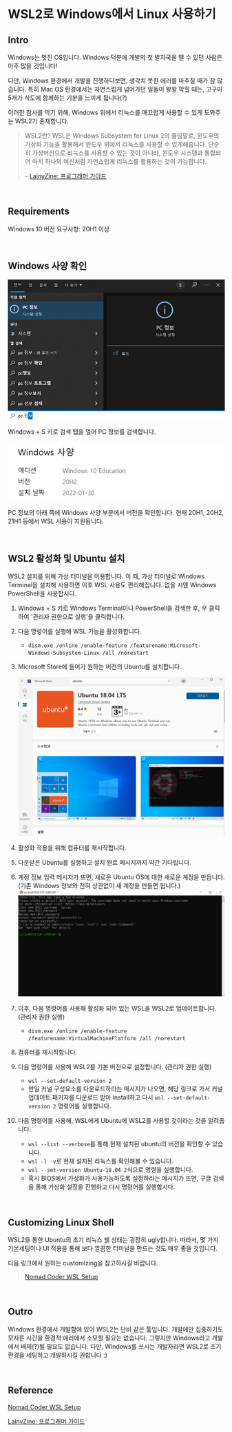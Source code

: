 # WSL2로 Windows에서 Linux 사용하기

## Intro

Windows는 멋진 OS입니다. Windows 덕분에 개발의 첫 발자국을 뗄 수 있던 사람은 아주 많을 것입니다! 

다만, Windows 환경에서 개발을 진행하다보면, 생각치 못한 에러를 마주칠 때가 참 많습니다. 특히 Mac OS 환경에서는 자연스럽게 넘어가던 일들이 왕왕 막힐 때는, 고구마 5개가 식도에 함께하는 기분을 느끼게 됩니다(?)

이러한 참사를 막기 위해, Windows 위에서 리눅스를 매끄럽게 사용할 수 있게 도와주는 WSL2가 존재합니다.

> WSL2란?
> WSL은 Windows Subsystem for Linux 2의 줄임말로, 윈도우의 가상화 기능을 활용해서 윈도우 위에서 리눅스를 사용할 수 있게해줍니다. 단순히 가상머신으로 리눅스를 사용할 수 있는 것이 아니라, 윈도우 시스템과 통합되어 마치 하나의 머신처럼 자연스럽게 리눅스를 활용하는 것이 가능합니다. 
>
> \- [LainyZine: 프로그래머 가이드](https://www.lainyzine.com/ko/article/how-to-install-wsl2-and-use-linux-on-windows-10/)

​    

## Requirements

Windows 10 버전 요구사항: 20H1 이상

​    

## Windows 사양 확인

![pc_info](../image/general_img/pc_info.png)

Windows + S 키로 검색 탭을 열어 PC 정보를 검색합니다.

![windows_spec](../image/general_img/windows_spec.JPG)

PC 정보의 아래 쪽에 Windows 사양 부분에서 버전을 확인합니다. 현재 20H1, 20H2, 21H1 등에서 WSL 사용이 지원됩니다.

​    

## WSL2 활성화 및 Ubuntu 설치

WSL2 설치를 위해 가상 터미널을 이용합니다. 이 때, 가상 터미널로 Windows Terminal을 설치해 사용하면 이후 WSL 사용도 편리해집니다. 없을 시엔 Windows PowerShell을 사용합시다.

1. Windows + S 키로 Windows Terminal이나 PowerShell을 검색한 후, 우 클릭하여 '관리자 권한으로 실행'을 클릭합니다.

2. 다음 명령어를 실행해 WSL 기능을 활성화합니다.

   * `dism.exe /online /enable-feature /featurename:Microsoft-Windows-Subsystem-Linux /all /norestart` 

3. Microsoft Store에 들어가 원하는 버전의 Ubuntu를 설치합니다.

   ![ubuntu_in_store](../image/general_img/ubuntu_in_store.JPG)

4. 활성화 적용을 위해 컴퓨터를 재시작합니다.

5. 다운받은 Ubuntu를 실행하고 설치 완료 메시지까지 약간 기다립니다.

6. 계정 정보 입력 메시지가 뜨면, 새로운 Ubuntu OS에 대한 새로운 계정을 만듭니다. (기존 Windows 정보와 전혀 상관없이 새 계정을 만들면 됩니다.)
   ![ubuntu_user](../image/general_img/ubuntu_user.JPG)

7. 이후, 다음 명령어를 사용해 활성화 되어 있는 WSL을 WSL2로 업데이트합니다. (관리자 권한 실행)
   * `dism.exe /online /enable-feature /featurename:VirtualMachinePlatform /all /norestart`

8. 컴퓨터를 재시작합니다.

9. 다음 명령어를 사용해 WSL2를 기본 버전으로 설정합니다. (관리자 권한 실행)

   * `wsl --set-default-version 2`
   * 만일 커널 구성요소를 다운로드하라는 메시지가 나오면, 해당 링크로 가서 커널 업데이트 패키지를 다운로드 받아 install하고 다시 `wsl --set-default-version 2` 명령어를 실행합니다. 

10. 다음 명령어를 사용해, WSL에게 Ubuntu에 WSL2를 사용할 것이라는 것을 알려줍니다.

    * `wsl --list --verbose`를 통해 현재 설치된 ubuntu의 버전을 확인할 수 있습니다.
    * `wsl -l -v`로 현재 설치된 리눅스를 확인해볼 수 있습니다.
    * `wsl --set-version Ubuntu-18.04 2`식으로 명령을 실행합니다.
    * 혹시 BIOS에서 가상화가 사용가능하도록 설정하라는 메시지가 뜨면, 구글 검색을 통해 가상화 설정을 진행하고 다시 명령어를 실행합시다.

​    

## Customizing Linux Shell

WSL2을 통한 Ubuntu의 초기 리눅스 쉘 상태는 굉장히 ugly합니다. 따라서, 몇 가지 기본세팅이나 UI 적용을 통해 보다 깔끔한 터미널을 만드는 것도 매우 좋을 것입니다.

다음 링크에서 원하는 customizing을 참고하시길 바랍니다.

>  [Nomad Coder WSL Setup](https://nomadcoders.co/windows-setup-for-developers/lectures/1833)

​    

## Outro

Windows 환경에서 개발함에 있어 WSL2는 단비 같은 툴입니다. 개발에만 집중하기도 모자른 시간을 환경적 에러에서 소모할 필요는 없습니다. 그렇지만 Windows라고 개발에서 배제(?)될 필요도 없습니다. 다만, Windows를 쓰시는 개발자라면 WSL2로 초기 환경을 세팅하고 개발하시길 권합니다 :)

​    

## Reference

[Nomad Coder WSL Setup](https://nomadcoders.co/windows-setup-for-developers/lectures/1833)

[LainyZine: 프로그래머 가이드](https://www.lainyzine.com/ko/article/how-to-install-wsl2-and-use-linux-on-windows-10/)
